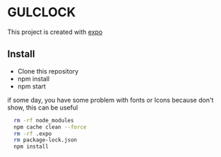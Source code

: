 # GULCLOCK

This project is created with [expo](https://expo.io/) 

## Install
* Clone this repository
* npm install
* npm start

if some day, you have some problem with fonts or Icons because don't show, this can be useful
```bash
  rm -rf node_modules
  npm cache clean --force
  rm -rf .expo
  rm package-lock.json
  npm install
```
